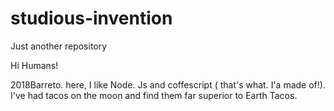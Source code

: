 # studious-invention
Just another repository



Hi Humans!

2018Barreto. here, I like Node. Js and coffescript ( that's what. I'a made of!). I've had tacos on the moon and find them far superior to Earth Tacos.
